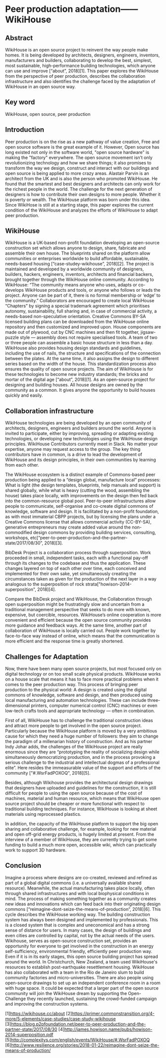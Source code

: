 # Peer production adaptation——WikiHouse

## Abstract
WikiHouse is an open source project to reinvent the way people make homes. It is being developed by architects, designers, engineers, inventors, manufacturers and builders, collaborating to develop the best, simplest, most sustainable, high-performance building technologies, which anyone can use and improve [“about”, 2018][1]. This paper explores the WikiHouse from the perspective of peer production, describes the collaboration infrastructure and also identifies the challenge faced by the adaptation of WikiHouse in an open source way. 

## Key word
WikiHouse, open source, peer production

## Introduction
Peer production is on the rise as a new pathway of value creation, Free and open source software is the great example of it. However, Open source has long existed not only in the software world, "open source hardware" is making the "factory" everywhere. The open source movement isn’t only revolutionizing technology and how we share things; it also promises to transform the way we design, construct and interact with our buildings and open source is being applied to more crazy areas. Alastair Parvin is an architect from the UK and is also the person who promoted WikiHouse. He found that the smartest and best designers and architects can only work for the richest people in the world. The challenge for the next generation of designers is how to contribute their own designs to more people. Whether it is poverty or wealth. The WikiHouse platform was born under this idea.  Since WikiHose is still at a starting stage, this paper explores the current condition of the WikiHouse and analyzes the efforts of WikiHouse to adapt peer production.
## WikiHouse
WikiHouse is a UK-based non-profit foundation developing an open-source construction set which allows anyone to design, share, fabricate and assemble their own house. The blueprints shared on the platform allow communities or enterprises worldwide to build affordable, sustainable, needs-based housing [“case-studey-wikihouse”, 2018][2].
The project is maintained and developed by a worldwide community of designers, builders, hackers, engineers, inventors, architects and financial backers, brought together through the WikiHouse online community. According to WikiHouse: “The community means anyone who uses, adapts or co-develops WikiHouse products and tools, or anyone who follows or leads the project. Anyone can be part of it, there is no formal membership or ‘edge’ to the community.” Collaborators are encouraged to create local WikiHouse “Chapters” by signing a special trademark agreement which prioritises autonomy, sustainability, full sharing and, in case of commercial activity, a needs-based non-speculative orientation. Creative Commons BY-SA licensed building plans can be downloaded from the WikiHouse online repository and then customized and improved upon. House components are made out of plywood, cut by CNC machines and then fit together, jigsaw-puzzle style — assembly does not require specialised tools. A team of two or three people can assemble a basic house structure in less than a day. WikiHouse also provides housing design standards and guidelines, including the use of nails, the structure and specifications of the connection between the plates. At the same time, it also assigns the design to different series based on the width of the house. This standardization process also ensures the quality of open source projects. The aim of WikiHouse is for these technologies to become new industry standards; the bricks and mortar of the digital age [“about”, 2018][1]. As an open-source project for designing and building houses. All house designs are owned by the community as a common. It gives anyone the opportunity to build houses quickly and easily.
## Collaboration infrastructure   
WikiHouse technologies are being developed by an open community of architects, designers, engineers and builders around the world. Anyone is invited to participate, either by improving, spreading or adapting existing technologies, or developing new technologies using the WikiHouse design principles. WikiHouse Contributors currently meet in Slack. No matter your expertise, anyone may request access to the group. The key thing contributors have in common, is a drive to lead the development of WikiHouse and its design principles, in their own communities by learning from each other.

The WikiHouse ecosystem is a distinct example of Commons-based peer production being applied to a “design global, manufacture local” processes: What is light (the design templates, blueprints, help manuals and support) is shared globally, while what is heavy (cutting the wood, assembling the house) takes place locally, with improvements on the design then fed back into the common-resource global pool. Peer-to-peer infrastructures allow people to communicate, self-organise and co-create digital commons of knowledge, software and design. It is facilitated by a non-profit foundation, as with most immaterial CBPP projects, but by licensing the plans under a Creative Commons license that allows commercial activity (CC-BY-SA), generative entrepreneurs may create added value around the non-commodified design commons by providing building services, consulting, workshops, etc[“peer-to-peer-production-and-the-partner-state/2017/08/30”, 2018][3].

BibDesk Project is a collaboration process through superposition. Work proceeded in small, independent tasks, each with a functional pay-off through its changes to the codebase and thus the application. These changes layered on top of each other over time, each conceived and implemented for their own sake, yet simultaneously creating the circumstances taken as given for the production of the next layer in a way analogous to the superposition of rock strata["howison-2014-superposition", 2018][4].

Compare the BibDesk project and WikiHouse, the Collaboration through open superposition might be frustratingly slow and uncertain from a traditional management perspective that seeks to do more with known, expensive, but coercible, resources. WikiHouse’s online cooperation is more convenient and efficient because the open source community provides more guidance and feedback ways. At the same time, another part of collaboration of WikiHouse is locally carried out. People work together by face-to-face way instead of online, which means that the communication is more efficient and the response time is greatly shortened. 

## Challenges for Adaptation
Now, there have been many open source projects, but most focused only on digital technology or on too small scale physical products. WikiHouse works on a house scale that means it has to face more practical problems when it comes to the peer production way. This process of bringing peer production to the physical world: A design is created using the digital commons of knowledge, software and design, and then produced using local manufacturing and automation technologies. These can include three-dimensional printers, computer numerical control (CNC) machines or even low-tech crafts tools and appropriate technology — often in combination.

First of all, WikiHouse has to challenge the traditional construction ideas and attract more people to get involved in the open source project. Particularly because the WikiHouse platform is moved by a very ambitious cause for which they need a huge number of followers: they aim to change the paradigm of a millenarian history of construction. And as his partner Indy Johar adds, the challenges of the WikiHouse project are really enormous since they are “prototyping the reality of socializing design while simultaneously democratizing production, and in the process provoking a serious challenge to the industrial and intellectual dogmas of a professional elite”. Here resides the immeasurable value of the support and efforts of the community ["#.WsrFadPOXOQ", 2018][5].

Besides, although Wikihouse provides the architectural design drawings that designers have uploaded and guidelines for the construction, it is still difficult for people to using the open source because of the cost of machines, material and human resource, which means that WikiHouse open source project should be cheaper or more functional with respect to traditional building techniques. For instance, WikiHouse is looking at sheet materials using reprocessed plastics. 

In addition, the capacity of the WikiHouse platform to support the big open sharing and collaborative challenge, for example, looking for new material and open off-grid energy products, is hugely limited at present. From the interview of a member of WikiHouse, they are currently trying to get some funding to build a much more open, accessible wiki, which can practically work to support 3D hardware. 

## Conclusion
Imagine a process where designs are co-created, reviewed and refined as part of a global digital commons (i.e. a universally available shared resource). Meanwhile, the actual manufacturing takes place locally, often through shared infrastructures and with local biophysical conditions in mind. The process of making something together as a community creates new ideas and innovations which can feed back into their originating design commons [“reimagine-dont-seize-the-means-of-production”, 2018][6]. This cycle describes the WikiHouse working way. The building construction system has always been designed and implemented by professionals. This is a closed system that is complex and uneconomical and has a strong sense of distance for users. In many cases, the design of buildings and even cities are controlled by capital, not by the actual needs of the users. Wikihouse, serves as open-source construction set, provides an opportunity for everyone to get involved in the construction in an energy self-sufficiency, environmental friendly, efficiently peer production way. Even if it is in its early stages, this open source building project has spread around the world. In Christchurch, New Zealand, a team used WikiHouse's resources to establish post-earthquake resettlement housing. WikiHouse has also collaborated with a team in the Rio de Janeiro slum to build community factories and micro-universities. There are also people using open-source drawings to set up an independent conference room in a room with huge space. It could be expected that a larger part of the open source community will join the WikiHouse dream by supporting the Open-Challenge they recently launched, sustaining the crowd-funded campaign and improving the construction systems. 



[1]https://wikihouse.cc/about
[2]https://primer.commonstransition.org/4-more/5-elements/case-studies/case-study-wikihouse
[3]https://blog.p2pfoundation.net/peer-to-peer-production-and-the-partner-state/2017/08/30
[4]http://james.howison.name/pubs/howison-2014-superposition.pdf
[5]http://complexitys.com/english/events/WikiHouse/#.WsrFadPOXOQ
[6]http://www.resilience.org/stories/2018-01-22/reimagine-dont-seize-the-means-of-production/
